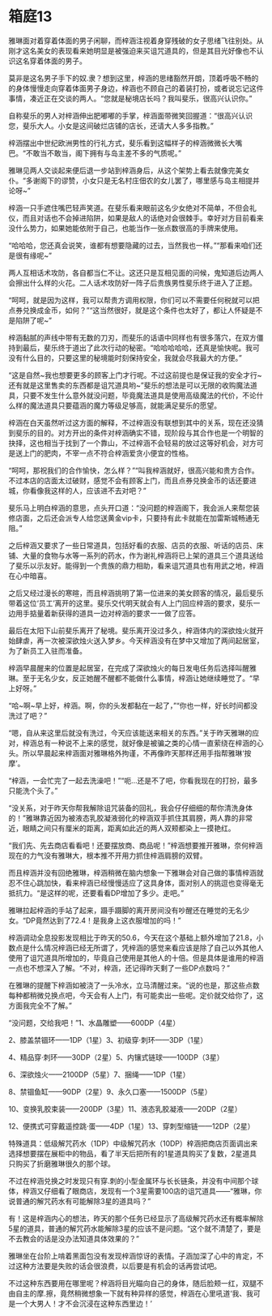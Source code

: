 # 箱庭13

雅琳面对着穿着体面的男子闲聊，而梓涵注视着身穿残破的女子思绪飞往别处。从刚才这名美女的表现看来她明显是被强迫来买诅咒道具的，但是其目光好像也不认识这名穿着体面的男子。

莫非是这名男子手下的奴.隶？想到这里，梓涵的思绪豁然开朗，顶着呼吸不畅的的身体慢慢走向穿着体面男子身边，梓涵也不顾自己的着装打扮，或者说忘记这件事情，凑近正在交谈的两人。“您就是秘境店长吗？我叫斐乐，很高兴认识你。”

自称斐乐的男人对梓涵伸出肥嘟嘟的手掌，梓涵面带微笑回握道：“很高兴认识您，斐乐大人。小女是这间破烂店铺的店长，还请大人多多指教。”

梓涵摆出中世纪欧洲男性的行礼方式，斐乐看到这幅样子的梓涵微微长大嘴巴。“不敢当不敢当，阁下拥有与岛主差不多的气质呢。”

雅琳见两人交谈起来便后退一步站到梓涵身后，从这个架势上看去就像完美女仆。“多谢阁下的谬赞，小女只是无名村庄佃农的女儿罢了，哪里感与岛主相提并论呀~”

梓涵一只手遮住嘴巴轻声笑道。在斐乐看来眼前这名少女绝对不简单，不但会礼仪，而且对话也不会掉进陷阱，如果是敌人的话绝对会很棘手。幸好对方目前看来没什么势力，如果她能依附于自己，也能当作一张点数很高的手牌来使用。

“哈哈哈，您还真会说笑，谁都有想要隐藏的过去，当然我也一样。”“那看来咱们还是很有缘呢~”

两人互相话术攻防，各自都当仁不让。这还只是互相见面的问候，鬼知道后边两人会擦出什么样的火花。二人话术攻防好一阵子后贵族男性斐乐终于进入了正题。

“呵呵，就是因为这样，我可以帮贵方调用权限，你们可以不需要任何税就可以把点券兑换成金币，如何？”“这当然很好，就是这个条件也太好了，都让人怀疑是不是陷阱了呢~”

梓涵黏腻的声线中带有无数的刀刃，而斐乐的话语中同样也有很多落穴，在双方僵持到最后，斐乐终于道出了此次行动的秘密。“哈哈哈哈哈，还真是愉快呢。我可没有什么目的，只要这里的秘境能时刻保持安全，我就会尽我最大的方便。”

“这是自然~我也想要更多的顾客上门才行呢。不过这前提也是保证我的安全才行~还有就是这里售卖的东西都是诅咒道具哟~”斐乐的想法是可以无限的收购魔法道具，只要不发生什么意外就没问题，毕竟魔法道具是使用高级魔法的代价，不论什么样的魔法道具只要蕴涵的魔力等级足够高，就能满足斐乐的愿望。

梓涵在白天虽然听过这方面的解释，不过梓涵没有联想到其中的关系，现在还没猜到斐乐的目的。对方开出的条件对梓涵确实不错，现阶段与其合作也是一个明智的抉择，这也相当于找到了一个靠山，不过梓涵不会轻易的放过这等好机会，对方可是送上门的肥肉，不宰一点不符合梓涵爱贪小便宜的性格。

“呵呵，那祝我们的合作愉快，怎么样？”“叫我梓涵就好，很高兴能和贵方合作。不过本店的店面太过破财，感觉不会有顾客上门，而且点券兑换金币的话还要进城，你看像我这样的人，应该进不去对吧？”

斐乐马上明白梓涵的意思，点头开口道：“没问题的梓涵阁下，我会派人来帮您装修店面，之后还会派专人给您送黄金vip卡，只要持有此卡就能在加雷斯城畅通无阻。”

之后梓涵又要求了一些日常道具，包括好看的衣服、店员的衣服、听话的店员、床铺、大量的食物与水等一系列的药水，作为谢礼梓涵将已上架的道具三个道具送给了斐乐以示友好。能得到一个贵族的鼎力相助，看来诅咒道具也有用武之地，梓涵在心中暗喜。

之后又经过漫长的寒暄，而且梓涵挑明了第一位进来的美女顾客的情况，最后斐乐带着这位‘员工’离开的这里。斐乐交代明天就会有人上门回应梓涵的要求，斐乐一边用手掂量着新获得的道具一边对梓涵的要求一一做了应答。

最后在太阳下山前斐乐离开了秘境。斐乐离开没过多久，梓涵体内的深欲烛火就开始肆虐，再一次被深欲烛火送入梦乡。今天梓涵没有在梦中又增加了两间起居室，为了新员工入驻而准备。

梓涵早晨醒来的位置是起居室，在完成了深欲烛火的每日发电任务后选择叫醒雅琳。至于无名少女，反正她醒不醒都不能做什么事情，梓涵让她继续睡觉了。“早上好呀。”

“哈~啊~早上好，梓涵。啊，你的头发都黏在一起了，”“你也一样，好长时间都没洗过了吧？”

“嗯，自从来这里后就没有洗过，今天应该能送来相关的东西。”关于昨天雅琳的应对，梓涵总有一种说不上来的感觉，就好像是被骗之类的心情一直萦绕在梓涵的心头。所以早晨起来梓涵面对雅琳格外拘谨，不再像昨天那样还用手指帮雅琳‘按摩’。

“梓涵，一会忙完了一起去洗澡吧！”“呃…还是不了吧，你看我现在的打扮，最多只能洗个头了。”

“没关系，对于昨天你帮我解除诅咒装备的回礼，我会仔仔细细的帮你清洗身体的！”雅琳靠近因为被液态乳胶凝液弱化的梓涵双手抓住其肩膀，两人靠的非常近，眼睛之间只有厘米的距离，距离如此近的两人双颊都染上一摸艳红。

“我们先、先去商店看看吧！还要摆放商、商品呢！”梓涵想要推开雅琳，奈何梓涵现在的力气没有雅琳大，根本推不开用力抓住梓涵肩膀的双臂。

而且梓涵并没有回绝雅琳，梓涵稍微在脑内想象一下雅琳会对自己做的事情梓涵就忍不住心跳加快，看来梓涵已经慢慢适应了这具身体，面对别人的挑逗也变得毫无抵抗力。“是这样的呢，还要看看DP增加了多少。走吧。”

雅琳拉起梓涵的手站了起来，蹑手蹑脚的离开房间没有吵醒还在睡觉的无名少女。“DP竟然达到了72.4！是我身上这衣服增加的吗！”

梓涵调动全息投影发现相比于昨天的50.6，今天在这个基础上额外增加了21.8，小数点是什么情况梓涵已经无所谓了，凭梓涵的感觉来看应该是除了自己以外其他人使用了诅咒道具所增加的，毕竟自己使用是其他人的十倍。但是具体是谁用的梓涵一点也不想深入了解。“不对，梓涵，还记得昨天剩了一些DP点数吗？”

在雅琳的提醒下梓涵如被浇了一头冷水，立马清醒过来。“说的也是，那这些点数每种都稍微兑换点吧，今天会有人上门，有可能卖出一些呢。定价就交给你了，这方面我完全不了解。”

“没问题，交给我吧！”1、水晶雕塑——600DP（4星）

2、膝盖禁锢环——1DP（1星）3、初级穿·刺环——3DP（1星）

4、精品穿·刺环——30DP（2星）5、内镶式链球——100DP（3星）

6、深欲烛火——2100DP（5星）7、捆绳——1DP（1星）

8、禁锢鱼缸——90DP（2星）9、永久口塞——1500DP（5星）

10、变换乳胶束装——200DP（3星）11、液态乳胶凝液——20DP（2星）

12、便携式可穿戴遥控跳·蛋——4DP（1星）13、穿刺型缩链——12DP（2星）

特殊道具：低级解咒药水（1DP）中级解咒药水（10DP）梓涵把商店页面调出来选择想要摆在展柜中的物品，看了半天后把所有的1星道具购买了复数，2星道具只购买了折磨雅琳很久的那个球。

不过在梓涵兑换之时发现只有穿.刺的小型金属环与长长链条，并没有中间那个球体，梓涵又仔细看了眼商店，发现有一个3星需要100店的诅咒道具——“雅琳，你说普通的解咒药水有可能解除3星的道具吗？”

有！这是梓涵内心的想法，昨天的那个任务已经显示了高级解咒药水还有概率解除5星的道具，普通的解咒药水能解除3星的应该不是问题。“这个就不清楚了，要是不去教会的话是没办法知道具体效果的？”

雅琳坐在台阶上啃着黑面包没有发现梓涵惊讶的表情。子涵加深了心中的肯定，不过这种方法要是失败的话会很浪费，以后要是有机会的话再尝试吧。

不过这种东西要用在哪里呢？梓涵将目光瞄向自己的身体，随后脸颊一红，双腿不由自主的摩.擦，竟然稍微想象一下就有种异样的感觉，梓涵在心里吼道‘我、我可是一个大男人！才不会沉浸在这种东西里边！’ 

  

  

